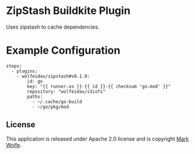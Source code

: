 # ZipStash Buildkite Plugin

Uses zipstash to cache dependencies.

# Example Configuration

```
steps:
  - plugins:
    - wolfeidau/zipstash#v0.1.0:
        id: go
        key: "{{ runner.os }}-{{ id }}-{{ checksum 'go.mod' }}"
        repository: "wolfeidau/s3iofs"
        paths:
          - ~/.cache/go-build
          - ~/go/pkg/mod
```

## License

This application is released under Apache 2.0 license and is copyright [Mark Wolfe](https://www.wolfe.id.au).
